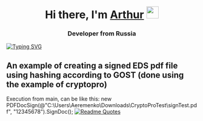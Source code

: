 <h1 align="center">Hi there, I'm <a href="https://github.com/archienko" target="_blank">Arthur</a> 
<img src="https://github.com/blackcater/blackcater/raw/main/images/Hi.gif" height="32"/></h1>
<h3 align="center">Developer from Russia</h3>

[![Typing SVG](https://readme-typing-svg.herokuapp.com?color=%2336BCF7&lines=This+is+cryptopro+signer)](https://git.io/typing-svg)</br>
## An example of creating a signed EDS pdf file using hashing according to GOST (done using the example of cryptopro)
Execution from main, can be like this: new PDFDocSign(@"C:\Users\Aeremenko\Downloads\CryptoProTest\signTest.pdf", "12345678").SignDoc();
[![Readme Quotes](https://quotes-github-readme.vercel.app/api?type=horizontal&theme=dark)](https://github.com/piyushsuthar/github-readme-quotes)</br>
